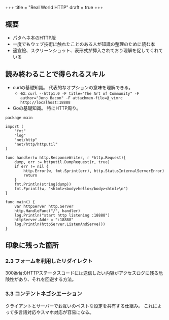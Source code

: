 +++
title = "Real World HTTP"
draft = true
+++

## 概要

* パタヘネ本のHTTP版
* 一度でもウェブ技術に触れたことのある人が知識の整理のために読む本
* 適宜絵、スクリーンショット、表形式が挿入されており理解を促してくれている

## 読み終わることで得られるスキル

* curlの基礎知識。 代表的なオプションの意味を理解できる。
  + ex. `curl --http1.0 -F title="The Art of Community" -F author="Jono Bacon" -F attachmen-file=@_vimrc http://localhost:18888`
* Goの基礎知識。 特にHTTP周り。
  
```
package main

import (
	"fmt"
	"log"
	"net/http"
	"net/http/httputil"
)

func handler(w http.ResponseWriter, r *http.Request){
	dump, err := httputil.DumpRequest(r, true)
	if err != nil {
		http.Error(w, fmt.Sprint(err), http.StatusInternalServerError)
		return
	}
	fmt.Println(string(dump))
	fmt.Fprintf(w, "<html><body>hello</body><html>\n")
}

func main() {
	var httpServer http.Server
	http.HandleFunc("/", handler)
	log.Println("start http listening :18888")
	httpServer.Addr = ":18888"
	log.Println(httpServer.ListenAndServe())
}

```

## 印象に残った箇所 

### 2.3 フォームを利用したリダイレクト

300番台のHTTPステータスコードには送信したい内容がアクセスログに残る危険性があり、それを回避する方法。

### 3.3 コンテントネゴシエーション

クライアントとサーバーでお互いのベストな設定を共有する仕組み。 これによって多言語対応やスマホ対応が容易になる。

### 